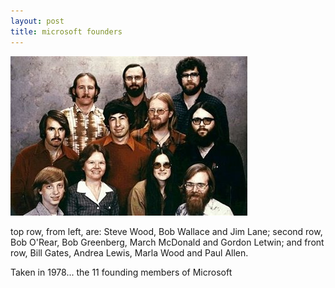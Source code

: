 ```yaml
---
layout: post
title: microsoft founders
---
```


![](/img/microsoft_founders.jpg)

top row, from left, are: Steve Wood, Bob Wallace and Jim Lane; second row, Bob O'Rear, Bob Greenberg, March McDonald and Gordon Letwin; and front row, Bill Gates, Andrea Lewis, Marla Wood and Paul Allen.

Taken in 1978... the 11 founding members of Microsoft
